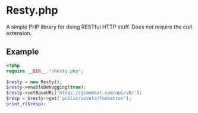 # Resty.php

A simple PHP library for doing RESTful HTTP stuff. Does *not* require the curl extension.

## Example

```php
<?php
require __DIR__."/Resty.php";

$resty = new Resty();
$resty->enableDebugging(true);
$resty->setBaseURL('https://gimmebar.com/api/v0/');
$resp = $resty->get('public/assets/funkatron');
print_r($resp);
```